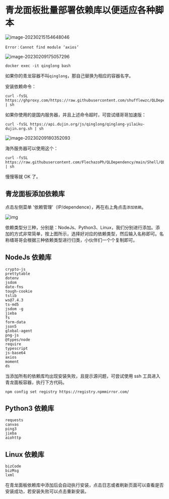 # 青龙面板批量部署依赖库以便适应各种脚本

![image-20230215154648046](https://imgoss.xgss.net/picgo/image-20230215154648046.png?aliyun)

```
Error：Cannot find module ‘axios’
```

![image-20230209175057296](https://imgoss.xgss.net/picgo/image-20230209175057296.png?aliyun)



```
docker exec -it qinglong bash
```

如果你的青龙容器不叫`qinglong`，那自己替换为相应的容器名字。

安装依赖命令：

```
curl -fsSL https://ghproxy.com/https://raw.githubusercontent.com/shufflewzc/QLDependency/main/Shell/QLOneKeyDependency.sh | sh
```



如果你使用的是国内服务器，并且上述命令超时，可尝试缙哥哥加速版：

```
curl -fsSL https://api.dujin.org/js/qinglong/qinglong-yilaiku-dujin.org.sh | sh
```

![image-20230209180352093](https://imgoss.xgss.net/picgo/image-20230209180352093.png?aliyun)

海外服务器可以使用这个：

```
curl -fsSL https://raw.githubusercontent.com/FlechazoPh/QLDependency/main/Shell/QLOneKeyDependency.sh | sh
```

慢慢等就 OK 了。

## 青龙面板添加依赖库

点击左侧菜单 '依赖管理'（IP/dependence），再在右上角点击`添加依赖`。

![img](https://imgoss.xgss.net/picgo/20220413101255.png?aliyun)

依赖类型分三种，分别是：NodeJs、Python3、Linux，我们分别进行添加。添加的方式非常简单，按上图所示，选择好对应的依赖类型，然后输入名称即可。名称缙哥哥会根据三种依赖类型进行归类，小伙伴们一个个复制即可。

## NodeJs 依赖库

```
crypto-js
prettytable
dotenv
jsdom
date-fns
tough-cookie
tslib
ws@7.4.3
ts-md5
jsdom -g
jieba
fs
form-data
json5
global-agent
png-js
@types/node
require
typescript
js-base64
axios
moment
ds
```



当添加所有的依赖库均出现安装失败，且提示源问题，可尝试使用 ssh 工具进入青龙面板容器，执行下方代码。

```
npm config set registry https://registry.npmmirror.com/
```

## Python3 依赖库

```
requests
canvas  
ping3
jieba
aiohttp
```



## Linux 依赖库

```
bizCode
bizMsg  
lxml
```

在青龙面板依赖库中添加后会自动执行安装，点击日志或者刷新页面可以查看是否安装成功，若安装失败可以点击重新安装。